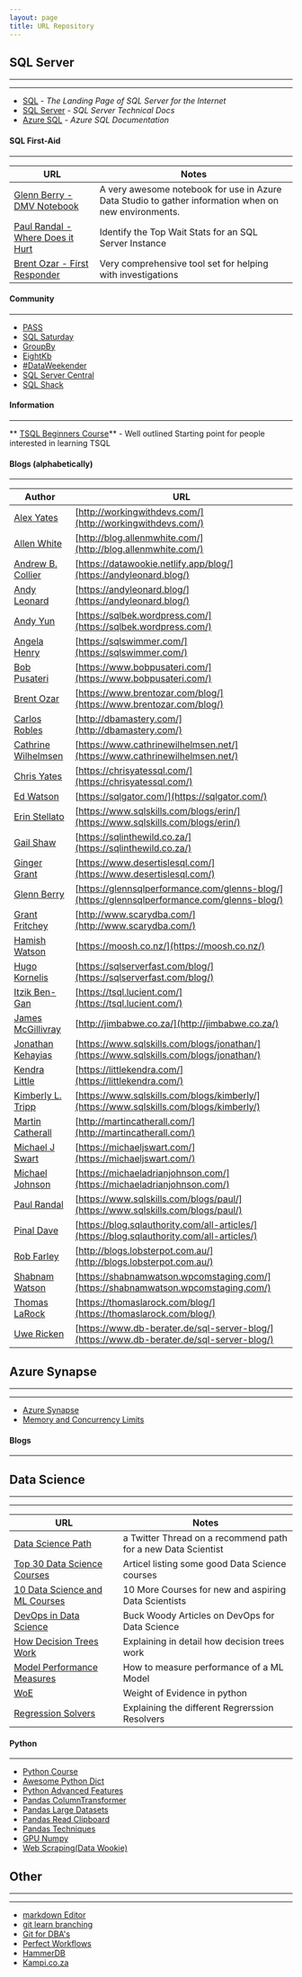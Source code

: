 ```yaml
---
layout: page
title: URL Repository
---
```


## SQL Server

------------

------------

 - [SQL](https://docs.microsoft.com/en-us/sql/?view=sql-server-ver15) - *The Landing Page of SQL Server for the Internet*
 - [SQL Server](https://docs.microsoft.com/en-us/sql/sql-server/?view=sql-server-ver15) - *SQL Server Technical Docs*
 - [Azure SQL](https://docs.microsoft.com/en-us/azure/azure-sql/) - *Azure SQL Documentation*

#### SQL First-Aid

------------

| URL  | Notes  |
| ------------ | ------------ |
| [Glenn Berry - DMV Notebook](https://www.dropbox.com/s/pi462x7cr3msdgj/Azure%20SQL%20Database%20Diagnostic%20Information%20Queries.ipynb?dl=0)  | A very awesome notebook for use in Azure Data Studio to gather information when on new environments.  |
| [Paul Randal - Where Does it Hurt](https://www.sqlskills.com/blogs/paul/wait-statistics-or-please-tell-me-where-it-hurts/)  | Identify the Top Wait Stats for an SQL Server Instance  |
| [Brent Ozar - First Responder](https://github.com/BrentOzarULTD/SQL-Server-First-Responder-Kit/archive/dev.zip)  | Very comprehensive tool set for helping with investigations |


#### Community

------------

- [PASS](https://www.pass.org/)
- [SQL Saturday](https://www.sqlsaturday.com/)
- [GroupBy](https://groupby.org/)
- [EightKb](https://eightkb.online/)
- [#DataWeekender](https://www.dataweekender.com/)
- [SQL Server Central](https://www.sqlservercentral.com/)
- [SQL Shack](https://www.sqlshack.com/)

#### Information

------------

** [TSQL Beginners Course](https://litknd.github.io/TSQLBeginners/)** - Well outlined Starting point for people interested in learning TSQL

#### Blogs (alphabetically)

------------

| Author  | URL  |
| ------------ | ------------ |
| [Alex Yates](http://workingwithdevs.com/) | [http://workingwithdevs.com/](http://workingwithdevs.com/) |
| [Allen White](http://blog.allenmwhite.com/) | [http://blog.allenmwhite.com/](http://blog.allenmwhite.com/) |
| [Andrew B. Collier](https://datawookie.netlify.app/blog/) | [https://datawookie.netlify.app/blog/](https://andyleonard.blog/) |
| [Andy Leonard](https://andyleonard.blog/) | [https://andyleonard.blog/](https://andyleonard.blog/) |
| [Andy Yun](https://sqlbek.wordpress.com/) | [https://sqlbek.wordpress.com/](https://sqlbek.wordpress.com/) |
| [Angela Henry](https://sqlswimmer.com/) | [https://sqlswimmer.com/](https://sqlswimmer.com/) |
| [Bob Pusateri](https://www.bobpusateri.com/) | [https://www.bobpusateri.com/](https://www.bobpusateri.com/) |
| [Brent Ozar](https://www.brentozar.com/blog/) | [https://www.brentozar.com/blog/](https://www.brentozar.com/blog/) |
| [Carlos Robles](http://dbamastery.com/) | [http://dbamastery.com/](http://dbamastery.com/) |
| [Cathrine Wilhelmsen](https://www.cathrinewilhelmsen.net/) | [https://www.cathrinewilhelmsen.net/](https://www.cathrinewilhelmsen.net/) |
| [Chris Yates](https://chrisyatessql.com/) | [https://chrisyatessql.com/](https://chrisyatessql.com/) |
| [Ed Watson](https://sqlgator.com/) | [https://sqlgator.com/](https://sqlgator.com/) |
| [Erin Stellato](https://www.sqlskills.com/blogs/erin/) | [https://www.sqlskills.com/blogs/erin/](https://www.sqlskills.com/blogs/erin/) |
| [Gail Shaw](https://sqlinthewild.co.za/) | [https://sqlinthewild.co.za/](https://sqlinthewild.co.za/) |
| [Ginger Grant](https://www.desertislesql.com/) | [https://www.desertislesql.com/](https://www.desertislesql.com/) |
| [Glenn Berry](https://glennsqlperformance.com/glenns-blog/) | [https://glennsqlperformance.com/glenns-blog/](https://glennsqlperformance.com/glenns-blog/) |
| [Grant Fritchey](http://www.scarydba.com/) | [http://www.scarydba.com/](http://www.scarydba.com/) |
| [Hamish Watson](https://moosh.co.nz/) | [https://moosh.co.nz/](https://moosh.co.nz/) |
| [Hugo Kornelis](https://sqlserverfast.com/blog/) | [https://sqlserverfast.com/blog/](https://sqlserverfast.com/blog/) |
| [Itzik Ben-Gan](https://tsql.lucient.com/) | [https://tsql.lucient.com/](https://tsql.lucient.com/) |
| [James McGillivray](http://jimbabwe.co.za/) | [http://jimbabwe.co.za/](http://jimbabwe.co.za/) |
| [Jonathan Kehayias](https://www.sqlskills.com/blogs/jonathan/) | [https://www.sqlskills.com/blogs/jonathan/](https://www.sqlskills.com/blogs/jonathan/) |
| [Kendra Little](https://littlekendra.com/) | [https://littlekendra.com/](https://littlekendra.com/) |
| [Kimberly L. Tripp](https://www.sqlskills.com/blogs/kimberly/) | [https://www.sqlskills.com/blogs/kimberly/](https://www.sqlskills.com/blogs/kimberly/) |
| [Martin Catherall](http://martincatherall.com/) | [http://martincatherall.com/](http://martincatherall.com/) |
| [Michael J Swart](https://michaeljswart.com/) | [https://michaeljswart.com/](https://michaeljswart.com/) |
| [Michael Johnson](https://michaeladrianjohnson.com/) | [https://michaeladrianjohnson.com/](https://michaeladrianjohnson.com/) |
| [Paul Randal](https://www.sqlskills.com/blogs/paul/) | [https://www.sqlskills.com/blogs/paul/](https://www.sqlskills.com/blogs/paul/) |
| [Pinal Dave](https://blog.sqlauthority.com/all-articles/) | [https://blog.sqlauthority.com/all-articles/](https://blog.sqlauthority.com/all-articles/) |
| [Rob Farley](http://blogs.lobsterpot.com.au/) | [http://blogs.lobsterpot.com.au/](http://blogs.lobsterpot.com.au/) |
| [Shabnam Watson](https://shabnamwatson.wpcomstaging.com/) | [https://shabnamwatson.wpcomstaging.com/](https://shabnamwatson.wpcomstaging.com/) |
| [Thomas LaRock](https://thomaslarock.com/blog/) | [https://thomaslarock.com/blog/](https://thomaslarock.com/blog/) |
| [Uwe Ricken](https://www.db-berater.de/sql-server-blog/) | [https://www.db-berater.de/sql-server-blog/](https://www.db-berater.de/sql-server-blog/) |

## Azure Synapse

------------

------------

 - [Azure Synapse](https://docs.microsoft.com/en-us/azure/synapse-analytics/sql-data-warehouse/)
 - [Memory and Concurrency Limits](https://docs.microsoft.com/en-us/azure/synapse-analytics/sql-data-warehouse/memory-concurrency-limits)


#### Blogs

------------

## Data Science

------------

------------

| URL  | Notes  |
| ------------ | ------------ |
| [Data Science Path](https://twitter.com/PrasoonPratham/status/1330372876134912000?s=09) | a Twitter Thread on a recommend path for a new Data Scientist |
| [Top 30 Data Science Courses](https://www.ubuntupit.com/best-data-science-courses-available/) | Articel listing some good Data Science courses |
| [10 Data Science and ML Courses](https://dev.to/javinpaul/10-data-science-and-machine-learning-courses-for-programmers-looking-to-switch-career-57kd) | 10 More Courses for new and aspiring Data Scientists  |
| [DevOps in Data Science](https://techcommunity.microsoft.com/t5/tag/DevOps/tg-p/board-id/DataArchitectureBlog?s=09) | Buck Woody Articles on DevOps for Data Science  |
| [How Decision Trees Work](https://e2eml.school/how_decision_trees_work.html) | Explaining in detail how decision trees work  |
| [Model Performance Measures](https://blog.exsilio.com/all/accuracy-precision-recall-f1-score-interpretation-of-performance-measures/) | How to measure performance of a ML Model |
| [WoE](https://sundarstyles89.medium.com/weight-of-evidence-and-information-value-using-python-6f05072e83eb) | Weight of Evidence in python |
| [Regression Solvers](https://towardsdatascience.com/dont-sweat-the-solver-stuff-aea7cddc3451) | Explaining the different Regrerssion Resolvers |


#### Python

------------

 - [Python Course](https://www.freecodecamp.org/news/intermediate-python-course/)
 - [Awesome Python Dict](https://just-taking-a-ride.com/inside_python_dict/chapter1.html)
 - [Python Advanced Features](https://towardsdatascience.com/5-advanced-features-of-python-and-how-to-use-them-73bffa373c84)
 - [Pandas ColumnTransformer](https://twitter.com/justmarkham/status/1239545355265507328?s=09)
 - [Pandas Large Datasets](https://twitter.com/justmarkham/status/1207672613130121221?s=08)
 - [Pandas Read Clipboard](https://twitter.com/KatieKodes/status/1179411743199633408?s=08)
 - [Pandas Techniques](https://www.analyticsvidhya.com/blog/2016/01/12-pandas-techniques-python-data-manipulation/)
 - [GPU Numpy](https://pyvideo.org/scipy-japan-2019/cupy.html)
 - [Web Scraping(Data Wookie)](https://github.com/datawookie/talks/tree/master/2019-10-11-pycon)


## Other

------------

------------

 - [markdown Editor](https://pandao.github.io/editor.md/en.html)
 - [git learn branching](https://learngitbranching.js.org/?s=09)
 - [Git for DBA's](https://www.sqlservercentral.com/articles/basic-git-for-dbas-getting-started-with-git)
 - [Perfect Workflows](https://github.com/PrefectHQ/prefect)
 - [HammerDB](https://www.hammerdb.com/benchmarks.html)
 - [Kampi.co.za](https://www.kampi.co.za/s)